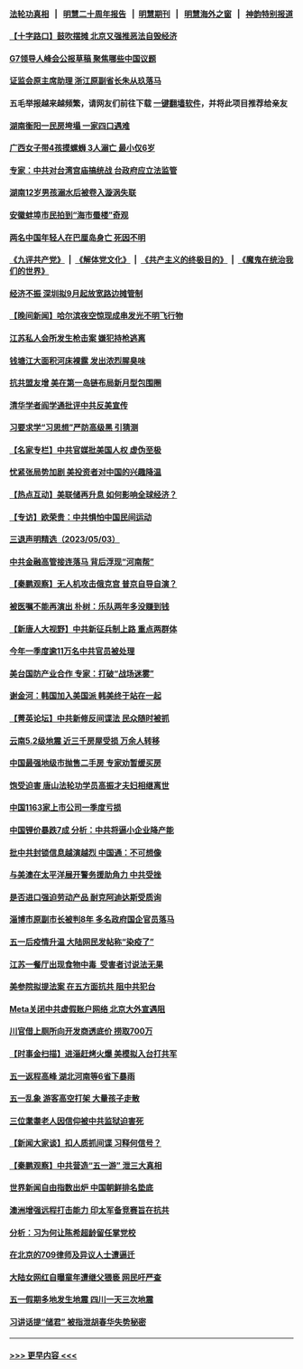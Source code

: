 #### [法轮功真相](https://github.com/gfw-breaker/truth/blob/master/README.md?t=0) &nbsp;&nbsp;|&nbsp;&nbsp; [明慧二十周年报告](https://github.com/gfw-breaker/mh-reports/blob/master/README.md?t=0) &nbsp;&nbsp;|&nbsp;&nbsp;[明慧期刊](https://github.com/gfw-breaker/mh-qikan) &nbsp;&nbsp;|&nbsp;&nbsp; [明慧海外之窗](https://github.com/gfw-breaker/mh-news/blob/master/README.md?t=0) &nbsp;&nbsp;|&nbsp;&nbsp; [神韵特别报道](https://github.com/gfw-breaker/mh-news/blob/master/shenyun.md?t=0)
#### [【十字路口】鼓吹摆摊 北京又强推恶法自毁经济](../pages/nsc413/n13988125.md?t=05050043) 
#### [G7领导人峰会公报草稿 聚焦哪些中国议题](../pages/nsc413/n13988218.md?t=05050043) 
#### [证监会原主席助理 浙江原副省长朱从玖落马](../pages/nsc413/n13988012.md?t=05050043) 
#### 五毛举报越来越频繁，请网友们前往下载 [一键翻墙软件](https://github.com/gfw-breaker/ssr-accounts)，并将此项目推荐给亲友
#### [湖南衡阳一民房垮塌 一家四口遇难](../pages/nsc413/n13988096.md?t=05050043) 
#### [广西女子带4孩摸螺蛳 3人溺亡 最小仅6岁](../pages/nsc413/n13988062.md?t=05050043) 
#### [专家：中共对台湾宫庙搞统战 台政府应立法监管](../pages/nsc413/n13987739.md?t=05050043) 
#### [湖南12岁男孩溺水后被卷入漩涡失联](../pages/nsc413/n13988014.md?t=05050043) 
#### [安徽蚌埠市民拍到“海市蜃楼”奇观](../pages/nsc413/n13988051.md?t=05050043) 
#### [两名中国年轻人在巴厘岛身亡 死因不明](../pages/nsc413/n13988048.md?t=05050043) 
#### [《九评共产党》](https://github.com/begood0513/9ping.md/blob/master/README.md) &nbsp;|&nbsp; [《解体党文化》](../../../../jtdwh.md/blob/master/README.md)  &nbsp;|&nbsp; [《共产主义的终极目的》](../../../../gczydzjmd.md/blob/master/README.md) &nbsp;|&nbsp; [《魔鬼在统治我们的世界》](../../../../mgztzwmdsj.md/blob/master/README.md) 
#### [经济不振 深圳拟9月起放宽路边摊管制](../pages/nsc413/n13987951.md?t=05050043) 
#### [【晚间新闻】哈尔滨夜空惊现成串发光不明飞行物](../pages/nsc413/n13987933.md?t=05050043) 
#### [江苏私人会所发生枪击案 嫌犯持枪逃离](../pages/nsc413/n13987911.md?t=05050043) 
#### [钱塘江大面积河床裸露 发出浓烈腥臭味](../pages/nsc413/n13987840.md?t=05050043) 
#### [抗共盟友增 美在第一岛链布局新月型包围圈](../pages/nsc413/n13987651.md?t=05050043) 
#### [清华学者阎学通批评中共反美宣传](../pages/nsc413/n13987668.md?t=05050043) 
#### [习要求学“习思想”严防高级黑  引猜测](../pages/nsc413/n13986919.md?t=05050043) 
#### [【名家专栏】中共官媒批美国人权 虚伪至极](../pages/nsc413/n13986615.md?t=05050043) 
#### [忧紧张局势加剧 美投资者对中国的兴趣降温](../pages/nsc413/n13987377.md?t=05050043) 
#### [【热点互动】美联储再升息 如何影响全球经济？](../pages/nsc413/n13987595.md?t=05050043) 
#### [【专访】欧荣贵：中共惧怕中国民间运动](../pages/nsc413/n13987518.md?t=05050043) 
#### [三退声明精选（2023/05/03）](../pages/nsc413/n13987685.md?t=05050043) 
#### [中共金融高管接连落马 背后浮现“河南帮”](../pages/nsc413/n13987585.md?t=05050043) 
#### [【秦鹏观察】无人机攻击俄克宫 普京自导自演？](../pages/nsc413/n13987577.md?t=05050043) 
#### [被医嘱不能再演出 朴树：乐队两年多没赚到钱](../pages/nsc413/n13987479.md?t=05050043) 
#### [【新唐人大视野】中共新征兵制上路 重点两群体](../pages/nsc413/n13987415.md?t=05050043) 
#### [今年一季度逾11万名中共官员被处理](../pages/nsc413/n13987580.md?t=05050043) 
#### [美台国防产业合作 专家：打破“战场迷雾”](../pages/nsc413/n13987469.md?t=05050043) 
#### [谢金河：韩国加入美国派 韩美终于站在一起](../pages/nsc413/n13987185.md?t=05050043) 
#### [【菁英论坛】中共新修反间谍法 民众随时被抓](../pages/nsc413/n13987511.md?t=05050043) 
#### [云南5.2级地震 近三千房屋受损 万余人转移](../pages/nsc413/n13987485.md?t=05050043) 
#### [中国最强地级市抛售二手房 专家劝暂缓买房](../pages/nsc413/n13987491.md?t=05050043) 
#### [饱受迫害 唐山法轮功学员高振才夫妇相继离世](../pages/nsc413/n13987209.md?t=05050043) 
#### [中国1163家上市公司一季度亏损](../pages/nsc413/n13987539.md?t=05050043) 
#### [中国锂价暴跌7成 分析：中共将逼小企业降产能](../pages/nsc413/n13987515.md?t=05050043) 
#### [批中共封锁信息越演越烈 中国通：不可想像](../pages/nsc413/n13987498.md?t=05050043) 
#### [与美澳在太平洋展开警务援助角力 中共受挫](../pages/nsc413/n13987499.md?t=05050043) 
#### [是否进口强迫劳动产品 耐克阿迪达斯受质询](../pages/nsc413/n13987446.md?t=05050043) 
#### [淄博市原副市长被判8年 多名政府国企官员落马](../pages/nsc413/n13987225.md?t=05050043) 
#### [五一后疫情升温 大陆网民发帖称“染疫了”](../pages/nsc413/n13987422.md?t=05050043) 
#### [江苏一餐厅出现食物中毒  受害者讨说法无果](../pages/nsc413/n13987461.md?t=05050043) 
#### [美参院拟提法案 在五方面抗共 阻中共犯台](../pages/nsc413/n13987463.md?t=05050043) 
#### [Meta关闭中共虚假账户网络 北京大外宣遇阻](../pages/nsc413/n13987409.md?t=05050043) 
#### [川官借上厕所向开发商透底价 捞取700万](../pages/nsc413/n13987224.md?t=05050043) 
#### [【时事金扫描】进淄赶烤火爆 美模拟入台打共军](../pages/nsc413/n13987410.md?t=05050043) 
#### [五一返程高峰 湖北河南等6省下暴雨](../pages/nsc413/n13987419.md?t=05050043) 
#### [五一乱象 游客高空打架 大量孩子走散](../pages/nsc413/n13987182.md?t=05050043) 
#### [三位耄耋老人因信仰被中共监狱迫害死](../pages/nsc413/n13986618.md?t=05050043) 
#### [【新闻大家谈】扣人质抓间谍 习释何信号？](../pages/nsc413/n13987370.md?t=05050043) 
#### [【秦鹏观察】中共营造“五一游” 泄三大真相](../pages/nsc413/n13986885.md?t=05050043) 
#### [世界新闻自由指数出炉 中国朝鲜排名垫底](../pages/nsc413/n13987328.md?t=05050043) 
#### [澳洲增强远程打击能力 印太军备竞赛旨在抗共](../pages/nsc413/n13986157.md?t=05050043) 
#### [分析：习为何让陈希超龄留任掌党校](../pages/nsc413/n13987266.md?t=05050043) 
#### [在北京的709律师及异议人士遭逼迁](../pages/nsc413/n13986543.md?t=05050043) 
#### [大陆女网红自曝童年遭继父猥亵 网民吁严查](../pages/nsc413/n13987248.md?t=05050043) 
#### [五一假期多地发生地震 四川一天三次地震](../pages/nsc413/n13987197.md?t=05050043) 
#### [习讲话提“储君” 被指泄胡春华失势秘密](../pages/nsc413/n13987194.md?t=05050043) 

----
#### [ >>> 更早内容 <<< ](../indexes/nsc413-earlier.md)
